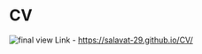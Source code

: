 # CV
![final view](https://user-images.githubusercontent.com/122313622/217850085-5be4e021-f11f-4391-893f-831793e21eb1.png)
Link - https://salavat-29.github.io/CV/
